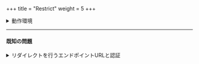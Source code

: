 +++
title = "Restrict"
weight = 5
+++

<details>
  <summary>
    動作環境
  </summary>

  - Chrome
  - Safari
  - Firefox
  - Edge

  の最新版で動作します。

</details>

---

#### 既知の問題

<details>
  <summary>
    リダイレクトを行うエンドポイントURLと認証
  </summary>
  Safariにて、リダイレクトを行うエンドポイントURLを指定すると正しく認証を行うことが出来ません。
</details>
